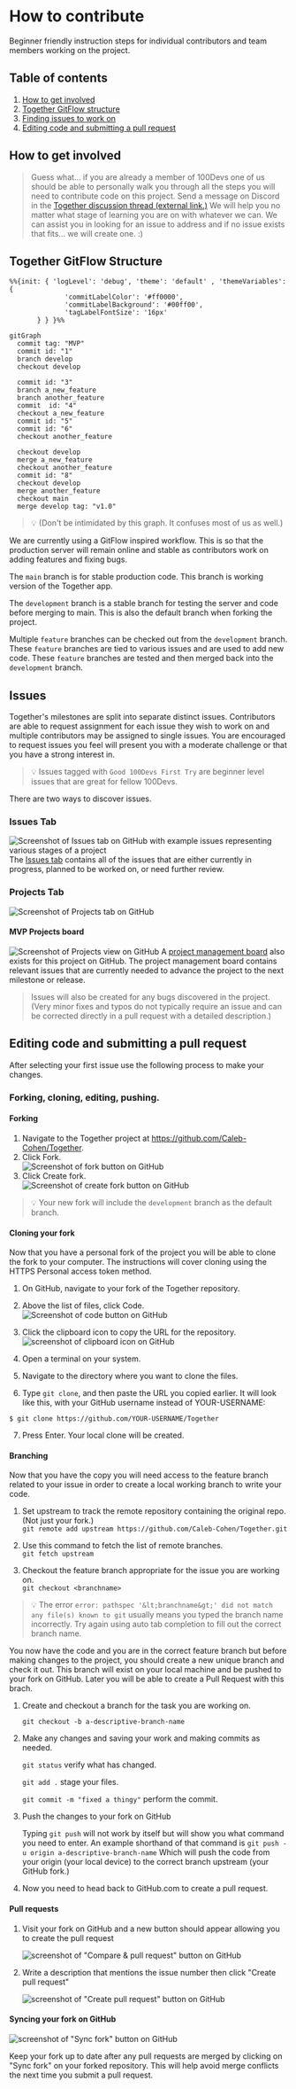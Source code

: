 # How to contribute

Beginner friendly instruction steps for individual contributors and team members working on the project.

## Table of contents

1. [How to get involved](#how-to-get-involved)
1. [Together GitFlow structure](#together-gitflow-structure)
1. [Finding issues to work on](#issues)
1. [Editing code and submitting a pull request](#editing-code-and-submitting-a-pull-request)

## How to get involved

> Guess what... if you are already a member of 100Devs one of us should be able to personally walk you through all the steps you will need to contribute code on this project. Send a message on Discord in the [Together discussion thread (external link.)](https://discord.com/channels/735923219315425401/1038482732633825442) We will help you no matter what stage of learning you are on with whatever we can. We can assist you in looking for an issue to address and if no issue exists that fits... we will create one. :) 

## Together GitFlow Structure
```mermaid
%%{init: { 'logLevel': 'debug', 'theme': 'default' , 'themeVariables': {
              'commitLabelColor': '#ff0000',
              'commitLabelBackground': '#00ff00',
              'tagLabelFontSize': '16px'
       } } }%%
       
gitGraph
  commit tag: "MVP"
  commit id: "1"
  branch develop
  checkout develop
  
  commit id: "3"
  branch a_new_feature
  branch another_feature
  commit  id: "4"
  checkout a_new_feature
  commit id: "5"
  commit id: "6"
  checkout another_feature
  
  checkout develop
  merge a_new_feature
  checkout another_feature
  commit id: "8"
  checkout develop
  merge another_feature
  checkout main
  merge develop tag: "v1.0"
```

>💡 (Don't be intimidated by this graph. It confuses most of us as well.)

We are currently using a GitFlow inspired workflow. This is so that the production server will remain online and stable as contributors work on adding features and fixing bugs.

The `main` branch is for stable production code. This branch is working version of the Together app. 

The `development` branch is a stable branch for testing the server and code before merging to main. This is also the default branch when forking the project.

Multiple `feature` branches can be checked out from the `development` branch. These `feature` branches are tied to various issues and are used to add new code. These `feature` branches are tested and then merged back into the `development` branch.

## Issues

Together's milestones are split into separate distinct issues. Contributors are able to request assignment for each issue they wish to work on and multiple contributors may be assigned to single issues. You are encouraged to request issues you feel will present you with a moderate challenge or that you have a strong interest in. 

>💡 Issues tagged with `Good 100Devs First Try` are beginner level issues that are great for fellow 100Devs.

There are two ways to discover issues.

### Issues Tab
![Screenshot of Issues tab on GitHub with example issues representing various stages of a project](assets/contributing-issues-tab.jpg)
The [Issues tab](https://github.com/Caleb-Cohen/Together/issues) contains all of the issues that are either currently in progress, planned to be worked on, or need further review. 

### Projects Tab
![Screenshot of Projects tab on GitHub](assets/contributing-projects-tab.jpg)
#### MVP Projects board
![Screenshot of Projects view on GitHub](assets/contributing-projects-view.jpg)
A [project management board](https://github.com/users/Caleb-Cohen/projects/1) also exists for this project on GitHub. The project management board contains relevant issues that are currently needed to advance the project to the next milestone or release.

>Issues will also be created for any bugs discovered in the project. (Very minor fixes and typos do not typically require an issue and can be corrected directly in a pull request with a detailed description.)

## Editing code and submitting a pull request

After selecting your first issue use the following process to make your changes.

### Forking, cloning, editing, pushing.

#### Forking



1. Navigate to the Together project at https://github.com/Caleb-Cohen/Together.
2. Click Fork.  
![Screenshot of fork button on GitHub](assets/contributing-fork-button.jpg)
4. Click Create fork.  
![Screenshot of create fork button on GitHub](assets/contributing-create-fork.jpg)

>💡 Your new fork will include the `development` branch as the default branch.


#### Cloning your fork
Now that you have a personal fork of the project you will be able to clone the fork to your computer. The instructions will cover cloning using the HTTPS Personal access token method.

1. On GitHub, navigate to your fork of the Together repository.

2. Above the list of files, click  Code.  
![Screenshot of code button on GitHub](assets/contributing-code-button.jpg)

3. Click the clipboard icon to copy the URL for the repository.  
![screenshot of clipboard icon on GitHub](assets/contributing-code-clipboard.jpg)

4. Open a terminal on your system.

5. Navigate to the directory where you want to clone the files.

6. Type `git clone`, and then paste the URL you copied earlier. It will look like this, with your GitHub username instead of YOUR-USERNAME:

`$ git clone https://github.com/YOUR-USERNAME/Together`

7. Press Enter. Your local clone will be created.

#### Branching

Now that you have the copy you will need access to the feature branch related to your issue in order to create a local working branch to write your code.

1. Set upstream to track the remote repository containing the original repo. (Not just your fork.)  
`git remote add upstream https://github.com/Caleb-Cohen/Together.git`

2. Use this command to fetch the list of remote branches.  
`git fetch upstream`

3. Checkout the feature branch appropriate for the issue you are working on.  
`git checkout <branchname>`

>💡 The error `error: pathspec '&lt;branchname&gt;' did not match any file(s) known to git` usually means you typed the branch name incorrectly. Try again using auto tab completion to fill out the correct branch name.

You now have the code and you are in the correct feature branch but before making changes to the project, you should create a new unique branch and check it out. This branch will exist on your local machine and be pushed to your fork on GitHub. Later you will be able to create a Pull Request with this brach.

1. Create and checkout a branch for the task you are working on.

   `git checkout -b a-descriptive-branch-name`

1. Make any changes and saving your work and making commits as needed.

   `git status` verify what has changed.

   `git add .` stage your files.

   `git commit -m "fixed a thingy"` perform the commit.

1. Push the changes to your fork on GitHub

   Typing `git push` will not work by itself but will show you what command you need to enter. An example shorthand of that command is 
   `git push -u origin a-descriptive-branch-name`
   Which will push the code from your origin (your local device) to the correct branch upstream (your GitHub fork.)

1. Now you need to head back to GitHub.com to create a pull request.


#### Pull requests

1. Visit your fork on GitHub and a new button should appear allowing you to create the pull request

   ![screenshot of "Compare & pull request" button on GitHub](assets/contributing-pull-request.jpg)

1. Write a description that mentions the issue number then click "Create pull request"

   ![screenshot of "Create pull request" button on GitHub](assets/contributing-pull-request-button.jpg)


<!-- 
Commented these instructions for now. These may need to be reworded and restored or added to the wiki.

#### Merging pull requests

When there are open pull requests team members have the ability to merge them back into the repo. Try to get other team members to review and merge your code for you. They will be able to catch things you might have missed or make further requests or suggestions. The steps to merge code are below.

1. In the pull requests tab click on the pull request you want to merge and you will be brought to this screen.

   ![screenshot of Merge page on GitHub](assets/contributing-merge1.jpg)

1. Do not automatically merge requests. You can click on the various tabs at the top to see the commit messages and merge checks. The files changed tab will quickly show you everything that is changed line by line.

   ![screenshot of Files changed tab showing a diff report on GitHub](assets/contributing-merge2.jpg)

1. Once you are satisfied with all the changes you can click "Merge pull request"

   ![screenshot of "Merge pull request" button on GitHub](assets/contributing-merge3.png)

1. Do not get got. You also have to click "Confirm merge" to complete the pull request

   ![screenshot of Pull Request "Confirm merge" button on GitHub](assets/contributing-merge4.jpg) -->

#### Syncing your fork on GitHub

![screenshot of "Sync fork" button on GitHub](assets/contributing-sync-fork.jpg)

Keep your fork up to date after any pull requests are merged by clicking on "Sync fork" on your forked repository. This will help avoid merge conflicts the next time you submit a pull request.
